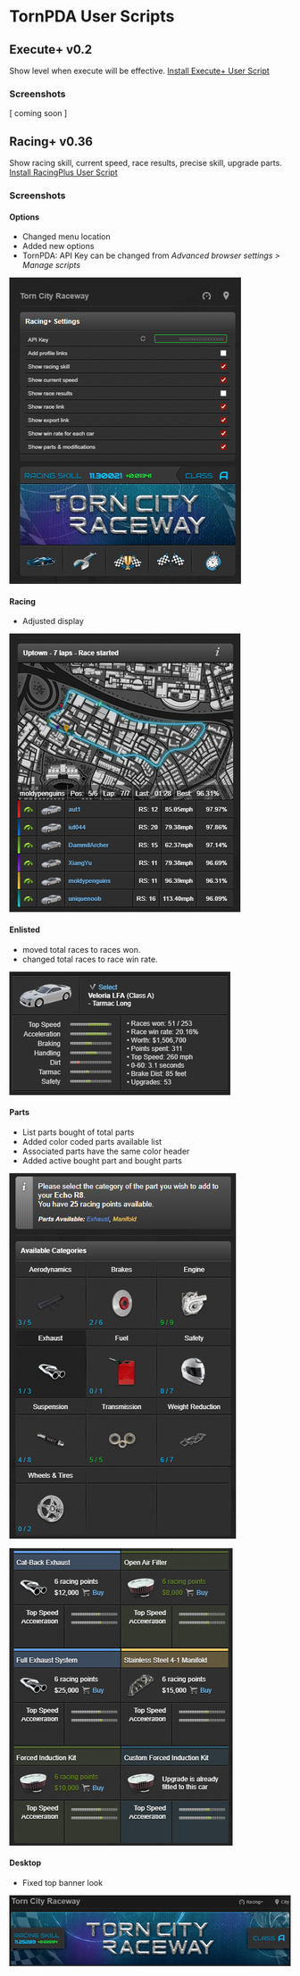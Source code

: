 # TornPDA User Scripts

## Execute+ v0.2

Show level when execute will be effective.
[Install Execute+ User Script](https://github.com/moldypenguins/TornPDA/raw/refs/heads/main/ExecutePlus.user.js)

### Screenshots

[ coming soon ]

## Racing+ v0.36

Show racing skill, current speed, race results, precise skill, upgrade parts.
[Install RacingPlus User Script](https://github.com/moldypenguins/TornPDA/raw/refs/heads/main/RacingPlus.user.js)

### Screenshots

#### Options

* Changed menu location
* Added new options
* TornPDA: API Key can be changed from *Advanced browser settings > Manage scripts*

![options](.github/images/options.png)

#### Racing

* Adjusted display

![racing](.github/images/racing.png)

#### Enlisted

* moved total races to races won.
* changed total races to race win rate.

![enlisted](.github/images/enlisted.png)

#### Parts

* List parts bought of total parts
* Added color coded parts available list
* Associated parts have the same color header
* Added active bought part and bought parts

![parts](.github/images/parts.png)

![parts](.github/images/parts2.png)

#### Desktop

* Fixed top banner look

![desktop](.github/images/desktop.png)
